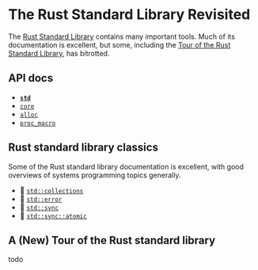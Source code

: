 # The Rust Standard Library Revisited

The [Rust Standard Library](https://doc.rust-lang.org/std/)
contains many important tools.
Much of its documentation is excellent,
but some,
including the [Tour of the Rust Standard Library](https://doc.rust-lang.org/std/#a-tour-of-the-rust-standard-library),
has bitrotted.


## API docs

- **[`std`](https://doc.rust-lang.org/std/index.html)**
- [`core`](https://doc.rust-lang.org/core/index.html)
- [`alloc`](https://doc.rust-lang.org/alloc/index.html)
- [`proc_macro`](https://doc.rust-lang.org/proc_macro/index.html)


## Rust standard library classics

Some of the Rust standard library documentation is excellent,
with good overviews of systems programming topics generally.

<!-- duplicated in library.md -->
- 🔖 [`std::collections`](https://doc.rust-lang.org/std/collections/index.html)
- 🔖 [`std::error`](https://doc.rust-lang.org/stable/std/error/index.html)
- 🔖 [`std::sync`](https://doc.rust-lang.org/std/sync/index.html)
- 🔖 [`std::sync::atomic`](https://doc.rust-lang.org/std/atomic/index.html)


## A (New) Tour of the Rust standard library

todo
